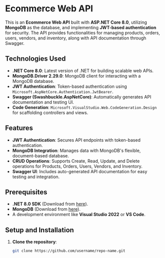 # Ecommerce Web API

This is an **Ecommerce Web API** built with **ASP.NET Core 8.0**, utilizing **MongoDB** as the database, and implementing **JWT-based authentication** for security. The API provides functionalities for managing products, orders, users, vendors, and inventory, along with API documentation through Swagger.

## Technologies Used

- **.NET Core 8.0**: Latest version of .NET for building scalable web APIs.
- **MongoDB.Driver 2.29.0**: MongoDB client for interacting with a MongoDB database.
- **JWT Authentication**: Token-based authentication using `Microsoft.AspNetCore.Authentication.JwtBearer`.
- **Swagger (Swashbuckle.AspNetCore)**: Automatically generates API documentation and testing UI.
- **Code Generation**: `Microsoft.VisualStudio.Web.CodeGeneration.Design` for scaffolding controllers and views.

## Features

- **JWT Authentication**: Secures API endpoints with token-based authentication.
- **MongoDB Integration**: Manages data with MongoDB's flexible, document-based database.
- **CRUD Operations**: Supports Create, Read, Update, and Delete operations for Products, Orders, Users, Vendors, and Inventory.
- **Swagger UI**: Includes auto-generated API documentation for easy testing and integration.

## Prerequisites

- **.NET 8.0 SDK** (Download from [here](https://dotnet.microsoft.com/en-us/download/dotnet/8.0)).
- **MongoDB** (Download from [here](https://www.mongodb.com/try/download/community)).
- A development environment like **Visual Studio 2022** or **VS Code**.

## Setup and Installation

1. **Clone the repository**:
   ```bash
   git clone https://github.com/username/repo-name.git
